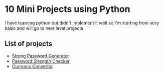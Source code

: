 # 10 Mini Projects using Python

I have learning python but didn't implement it well so I'm starting from very basic and will go to next level projects

## List of projects

- [Strong Password Generator](Random%20Password%20Strength%20Checker/strong_password_generator.py)
- [Password Strength Checker](Random%20Password%20Strength%20Checker/password_strength_checker.py)
- [Currency Convertor](Currency%20Convertor/currency_convertor.py)